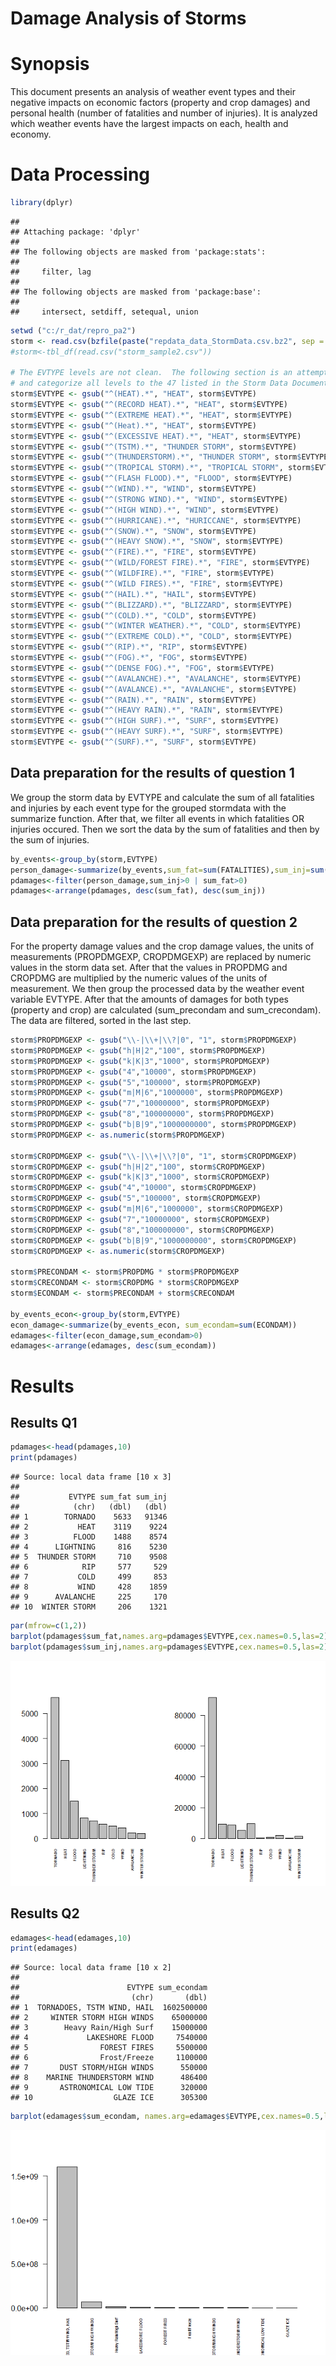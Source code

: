 # Damage Analysis of Storms
# Synopsis
This document presents an analysis of weather event types and their negative impacts on economic factors (property and crop damages) and personal health (number of fatalities and number of injuries). It is analyzed which weather events have the largest impacts on each, health and economy.

# Data Processing

```r
library(dplyr)
```

```
## 
## Attaching package: 'dplyr'
## 
## The following objects are masked from 'package:stats':
## 
##     filter, lag
## 
## The following objects are masked from 'package:base':
## 
##     intersect, setdiff, setequal, union
```

```r
setwd ("c:/r_dat/repro_pa2")
storm <- read.csv(bzfile(paste("repdata_data_StormData.csv.bz2", sep = "")),sep=",")
#storm<-tbl_df(read.csv("storm_sample2.csv"))

# The EVTYPE levels are not clean.  The following section is an attempt to clean up
# and categorize all levels to the 47 listed in the Storm Data Documentation in Section 2.1.1
storm$EVTYPE <- gsub("^(HEAT).*", "HEAT", storm$EVTYPE)
storm$EVTYPE <- gsub("^(RECORD HEAT).*", "HEAT", storm$EVTYPE)
storm$EVTYPE <- gsub("^(EXTREME HEAT).*", "HEAT", storm$EVTYPE)
storm$EVTYPE <- gsub("^(Heat).*", "HEAT", storm$EVTYPE)
storm$EVTYPE <- gsub("^(EXCESSIVE HEAT).*", "HEAT", storm$EVTYPE)
storm$EVTYPE <- gsub("^(TSTM).*", "THUNDER STORM", storm$EVTYPE)
storm$EVTYPE <- gsub("^(THUNDERSTORM).*", "THUNDER STORM", storm$EVTYPE)
storm$EVTYPE <- gsub("^(TROPICAL STORM).*", "TROPICAL STORM", storm$EVTYPE)
storm$EVTYPE <- gsub("^(FLASH FLOOD).*", "FLOOD", storm$EVTYPE)
storm$EVTYPE <- gsub("^(WIND).*", "WIND", storm$EVTYPE)
storm$EVTYPE <- gsub("^(STRONG WIND).*", "WIND", storm$EVTYPE)
storm$EVTYPE <- gsub("^(HIGH WIND).*", "WIND", storm$EVTYPE)
storm$EVTYPE <- gsub("^(HURRICANE).*", "HURICCANE", storm$EVTYPE)
storm$EVTYPE <- gsub("^(SNOW).*", "SNOW", storm$EVTYPE)
storm$EVTYPE <- gsub("^(HEAVY SNOW).*", "SNOW", storm$EVTYPE)
storm$EVTYPE <- gsub("^(FIRE).*", "FIRE", storm$EVTYPE)
storm$EVTYPE <- gsub("^(WILD/FOREST FIRE).*", "FIRE", storm$EVTYPE)
storm$EVTYPE <- gsub("^(WILDFIRE).*", "FIRE", storm$EVTYPE)
storm$EVTYPE <- gsub("^(WILD FIRES).*", "FIRE", storm$EVTYPE)
storm$EVTYPE <- gsub("^(HAIL).*", "HAIL", storm$EVTYPE)
storm$EVTYPE <- gsub("^(BLIZZARD).*", "BLIZZARD", storm$EVTYPE)
storm$EVTYPE <- gsub("^(COLD).*", "COLD", storm$EVTYPE)
storm$EVTYPE <- gsub("^(WINTER WEATHER).*", "COLD", storm$EVTYPE)
storm$EVTYPE <- gsub("^(EXTREME COLD).*", "COLD", storm$EVTYPE)
storm$EVTYPE <- gsub("^(RIP).*", "RIP", storm$EVTYPE)
storm$EVTYPE <- gsub("^(FOG).*", "FOG", storm$EVTYPE)
storm$EVTYPE <- gsub("^(DENSE FOG).*", "FOG", storm$EVTYPE)
storm$EVTYPE <- gsub("^(AVALANCHE).*", "AVALANCHE", storm$EVTYPE)
storm$EVTYPE <- gsub("^(AVALANCE).*", "AVALANCHE", storm$EVTYPE)
storm$EVTYPE <- gsub("^(RAIN).*", "RAIN", storm$EVTYPE)
storm$EVTYPE <- gsub("^(HEAVY RAIN).*", "RAIN", storm$EVTYPE)
storm$EVTYPE <- gsub("^(HIGH SURF).*", "SURF", storm$EVTYPE)
storm$EVTYPE <- gsub("^(HEAVY SURF).*", "SURF", storm$EVTYPE)
storm$EVTYPE <- gsub("^(SURF).*", "SURF", storm$EVTYPE)
```
## Data preparation for the results of question 1
We group the storm data by EVTYPE and calculate the sum of all fatalities and injuries by each event type for the grouped stormdata with the summarize function. After that, we filter all events in which fatalities OR injuries occured. Then we sort the data by the sum of fatalities and then by the sum of injuries.

```r
by_events<-group_by(storm,EVTYPE)
person_damage<-summarize(by_events,sum_fat=sum(FATALITIES),sum_inj=sum(INJURIES))
pdamages<-filter(person_damage,sum_inj>0 | sum_fat>0)
pdamages<-arrange(pdamages, desc(sum_fat), desc(sum_inj))
```
## Data preparation for the results of question 2
For the property damage values and the crop damage values, the units of measurements (PROPDMGEXP, CROPDMGEXP) are replaced by numeric values in the storm data set. After that the values in PROPDMG and CROPDMG are multiplied by the numeric values of the units of measurement. We then group the processed data by the weather event variable EVTYPE. After that the amounts of damages for both types (property and crop) are calculated (sum_precondam and sum_crecondam). The data are filtered, sorted in the last step.

```r
storm$PROPDMGEXP <- gsub("\\-|\\+|\\?|0", "1", storm$PROPDMGEXP)
storm$PROPDMGEXP <- gsub("h|H|2","100", storm$PROPDMGEXP)
storm$PROPDMGEXP <- gsub("k|K|3","1000", storm$PROPDMGEXP)
storm$PROPDMGEXP <- gsub("4","10000", storm$PROPDMGEXP)
storm$PROPDMGEXP <- gsub("5","100000", storm$PROPDMGEXP)
storm$PROPDMGEXP <- gsub("m|M|6","1000000", storm$PROPDMGEXP)
storm$PROPDMGEXP <- gsub("7","10000000", storm$PROPDMGEXP)
storm$PROPDMGEXP <- gsub("8","100000000", storm$PROPDMGEXP)
storm$PROPDMGEXP <- gsub("b|B|9","1000000000", storm$PROPDMGEXP)
storm$PROPDMGEXP <- as.numeric(storm$PROPDMGEXP)

storm$CROPDMGEXP <- gsub("\\-|\\+|\\?|0", "1", storm$CROPDMGEXP)
storm$CROPDMGEXP <- gsub("h|H|2","100", storm$CROPDMGEXP)
storm$CROPDMGEXP <- gsub("k|K|3","1000", storm$CROPDMGEXP)
storm$CROPDMGEXP <- gsub("4","10000", storm$CROPDMGEXP)
storm$CROPDMGEXP <- gsub("5","100000", storm$CROPDMGEXP)
storm$CROPDMGEXP <- gsub("m|M|6","1000000", storm$CROPDMGEXP)
storm$CROPDMGEXP <- gsub("7","10000000", storm$CROPDMGEXP)
storm$CROPDMGEXP <- gsub("8","100000000", storm$CROPDMGEXP)
storm$CROPDMGEXP <- gsub("b|B|9","1000000000", storm$CROPDMGEXP)
storm$CROPDMGEXP <- as.numeric(storm$CROPDMGEXP)

storm$PRECONDAM <- storm$PROPDMG * storm$PROPDMGEXP
storm$CRECONDAM <- storm$CROPDMG * storm$CROPDMGEXP
storm$ECONDAM <- storm$PRECONDAM + storm$CRECONDAM

by_events_econ<-group_by(storm,EVTYPE)
econ_damage<-summarize(by_events_econ, sum_econdam=sum(ECONDAM))
edamages<-filter(econ_damage,sum_econdam>0)
edamages<-arrange(edamages, desc(sum_econdam))
```

# Results
## Results Q1

```r
pdamages<-head(pdamages,10)
print(pdamages)
```

```
## Source: local data frame [10 x 3]
## 
##           EVTYPE sum_fat sum_inj
##            (chr)   (dbl)   (dbl)
## 1        TORNADO    5633   91346
## 2           HEAT    3119    9224
## 3          FLOOD    1488    8574
## 4      LIGHTNING     816    5230
## 5  THUNDER STORM     710    9508
## 6            RIP     577     529
## 7           COLD     499     853
## 8           WIND     428    1859
## 9      AVALANCHE     225     170
## 10  WINTER STORM     206    1321
```

```r
par(mfrow=c(1,2))
barplot(pdamages$sum_fat,names.arg=pdamages$EVTYPE,cex.names=0.5,las=2)
barplot(pdamages$sum_inj,names.arg=pdamages$EVTYPE,cex.names=0.5,las=2)
```

![](PA2_template_b_files/figure-html/unnamed-chunk-4-1.png) 
  
## Results Q2

```r
edamages<-head(edamages,10)
print(edamages)
```

```
## Source: local data frame [10 x 2]
## 
##                        EVTYPE sum_econdam
##                         (chr)       (dbl)
## 1  TORNADOES, TSTM WIND, HAIL  1602500000
## 2     WINTER STORM HIGH WINDS    65000000
## 3        Heavy Rain/High Surf    15000000
## 4             LAKESHORE FLOOD     7540000
## 5                FOREST FIRES     5500000
## 6                Frost/Freeze     1100000
## 7       DUST STORM/HIGH WINDS      550000
## 8    MARINE THUNDERSTORM WIND      486400
## 9       ASTRONOMICAL LOW TIDE      320000
## 10                  GLAZE ICE      305300
```

```r
barplot(edamages$sum_econdam, names.arg=edamages$EVTYPE,cex.names=0.5,las=2)
```

![](PA2_template_b_files/figure-html/unnamed-chunk-5-1.png) 
